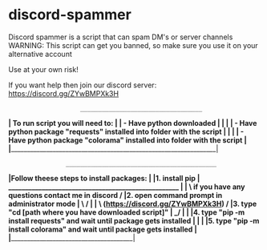 # discord-spammer
Discord spammer is a script that can spam DM's or server channels 
WARNING: 
This script can get you banned, so make sure you use it on your alternative account
 
Use at your own risk!



If you want help then join our discord server: https://discord.gg/ZYwBMPXk3H





                        __________________________________
 ______________________| To run script you will need to:  |______________
| - Have python downloaded                                               |
|                                                                        |
| - Have python package "requests" installed into folder with the script |
|                                                                        |
| - Have python package "colorama" installed into folder with the script |
|________________________________________________________________________|





                    __________________________________________
 __________________|Follow theese steps to install packages:  |____________
|1. install pip                                                            |      ___________________________________________________
|                                                                          |      \ if you have any questions contact me in discord /
|2. open command prompt in administrator mode                              |       \                                               /
|                                                                          |        \       (https://discord.gg/ZYwBMPXk3H)       /
|3. type "cd [path where you have downloaded script]"                      |         \___________________________________________/
|                                                                          |
|4. type "pip -m install requests" and wait until package gets installed   |
|                                                                          |
|5. type "pip -m install colorama" and wait until package gets installed   |
|__________________________________________________________________________|
